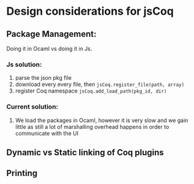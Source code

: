 # Design considerations for jsCoq

## Package Management:

Doing it in Ocaml vs doing it in Js.

### Js solution:

1. parse the json pkg file
2. download every every file, then `jsCoq.register_file(path, array)`
3. register Coq namespace `jsCoq.add_load_path(pkg_id, dir)`

### Current solution:

1. We load the packages in Ocaml, however it is very slow and we gain
   little as still a lot of marshalling overhead happens in order to communicate with the UI

## Dynamic vs Static linking of Coq plugins



## Printing
